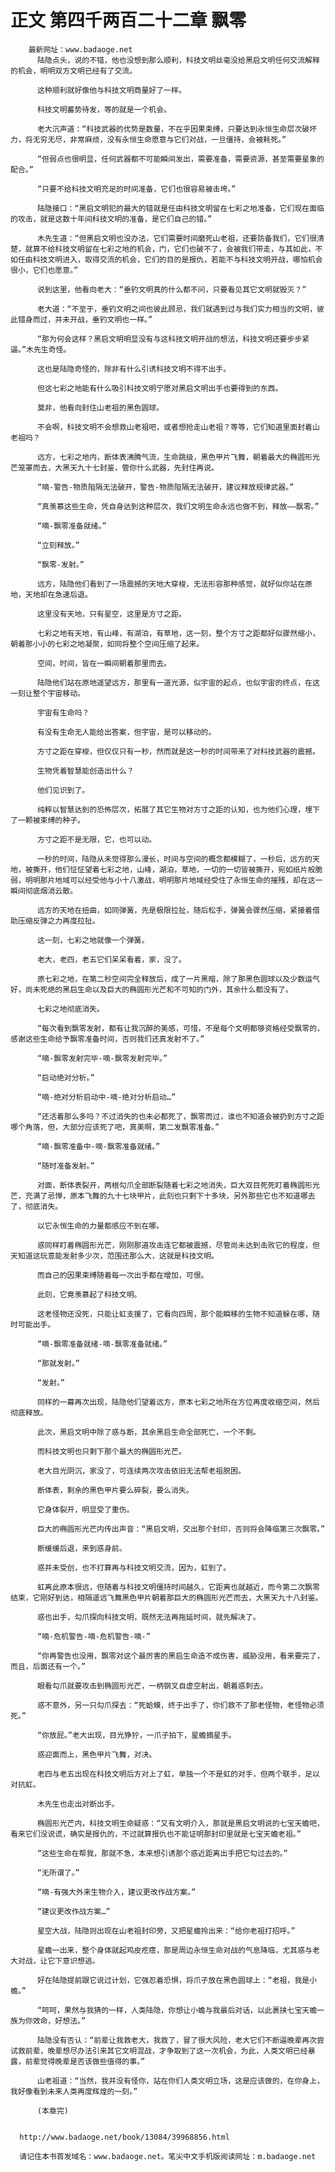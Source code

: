 # 正文 第四千两百二十二章 飘零
        最新网址：www.badaoge.net
          陆隐点头，说的不错，他也没想到那么顺利，科技文明丝毫没给黑启文明任何交流解释的机会，明明双方文明已经有了交流。
      
          这种顺利就好像他与科技文明商量好了一样。
      
          科技文明蓄势待发，等的就是一个机会。
      
          老大沉声道：“科技武器的优势是数量，不在乎因果束缚，只要达到永恒生命层次破坏力，将无穷无尽，非常麻烦，没有永恒生命愿意与它们对战，一旦僵持，会被耗死。”
      
          “但弱点也很明显，任何武器都不可能瞬间发出，需要准备，需要资源，甚至需要星象的配合。”
      
          “只要不给科技文明充足的时间准备，它们也很容易被击垮。”
      
          陆隐接口：“黑启文明犯的最大的错就是任由科技文明留在七彩之地准备，它们现在面临的攻击，就是这数十年间科技文明的准备，是它们自己的错。”
      
          木先生道：“但黑启文明也没办法，它们需要时间磨死山老祖，还要防备我们，它们很清楚，就算不给科技文明留在七彩之地的机会，门，它们也破不了，会被我们带走，与其如此，不如任由科技文明进入，取得交流的机会，它们的目的是报仇，若能不与科技文明开战，哪怕机会很小，它们也愿意。”
      
          说到这里，他看向老大：“垂钓文明真的什么都不问，只要看见其它文明就毁灭？”
      
          老大道：“不至于，垂钓文明之间也彼此顾忌，我们就遇到过与我们实力相当的文明，彼此错身而过，并未开战，垂钓文明也一样。”
      
          “那为何会这样？黑启文明明显没有与这科技文明开战的想法，科技文明还要步步紧逼。”木先生奇怪。
      
          这也是陆隐奇怪的，除非有什么引诱科技文明不得不出手。
      
          但这七彩之地能有什么吸引科技文明宁愿对黑启文明出手也要得到的东西。
      
          莫非，他看向封住山老祖的黑色圆球。
      
          不会啊，科技文明不会想救山老祖吧，或者想抢走山老祖？等等，它们知道里面封着山老祖吗？
      
          远方，七彩之地内，断体表沸腾气流，生命跳级，黑色甲片飞舞，朝着最大的椭圆形光芒笼罩而去，大黑天九十七封鉴，管你什么武器，先封住再说。
      
          “嘀-警告-物质阻隔无法破开，警告-物质阻隔无法破开，建议释放规律武器。”
      
          “真羡慕这些生命，凭自身达到这种层次，我们文明生命永远也做不到，释放——飘零。”
      
          “嘀-飘零准备就绪。”
      
          “立刻释放。”
      
          “飘零-发射。”
      
          远方，陆隐他们看到了一场震撼的天地大穿梭，无法形容那种感觉，就好似你站在原地，天地却在急速后退。
      
          这里没有天地，只有星空，这里是方寸之距。
      
          七彩之地有天地，有山峰，有湖泊，有草地，这一刻，整个方寸之距都好似骤然缩小，朝着那小小的七彩之地凝聚，如同将整个空间压缩了起来。
      
          空间，时间，皆在一瞬间朝着那里而去。
      
          陆隐他们站在原地遥望远方，那里有一道光源，似宇宙的起点，也似宇宙的终点，在这一刻让整个宇宙移动。
      
          宇宙有生命吗？
      
          有没有生命无人能给出答案，但宇宙，是可以移动的。
      
          方寸之距在穿梭，但仅仅只有一秒，然而就是这一秒的时间带来了对科技武器的震撼。
      
          生物凭着智慧能创造出什么？
      
          他们见识到了。
      
          纯粹以智慧达到的恐怖层次，拓展了其它生物对方寸之距的认知，也为他们心理，埋下了一颗被束缚的种子。
      
          方寸之距不是无限，它，也可以动。
      
          一秒的时间，陆隐从未觉得那么漫长，时间与空间的概念都模糊了，一秒后，远方的天地，被撕开，他们怔怔望着七彩之地，山峰，湖泊，草地，一切的一切皆被撕开，宛如纸片般脆弱，明明那片地域可以经受他与小十八激战，明明那片地域经受住了永恒生命的摧残，却在这一瞬间彻底烟消云散。
      
          远方的天地在扭曲，如同弹簧，先是极限拉扯，随后松手，弹簧会骤然压缩，紧接着借助压缩反弹之力再度拉扯。
      
          这一刻，七彩之地就像一个弹簧。
      
          老大，老四，老五它们呆呆看着，家，没了。
      
          原七彩之地，在第二秒空间完全释放后，成了一片黑暗，除了那黑色圆球以及少数运气好，尚未死绝的黑启生命以及巨大的椭圆形光芒和不可知的门外，其余什么都没有了。
      
          七彩之地彻底消失。
      
          “每次看到飘零发射，都有让我沉醉的美感，可惜，不是每个文明都够资格经受飘零的，感谢这些生命给予飘零准备时间，否则我们还真发射不了。”
      
          “嘀-飘零发射完毕-嘀-飘零发射完毕。”
      
          “启动绝对分析。”
      
          “嘀-绝对分析启动中-嘀-绝对分析启动…”
      
          “还活着那么多吗？不过消失的也未必都死了，飘零而过，谁也不知道会被扔到方寸之距哪个角落，但，大部分应该死了吧，真美啊，第二发飘零准备。”
      
          “嘀-飘零准备中-嘀-飘零准备就绪。”
      
          “随时准备发射。”
      
          对面，断体表裂开，两根勾爪全部断裂随着七彩之地消失，巨大双目死死盯着椭圆形光芒，充满了忌惮，原本飞舞的九十七块甲片，此刻也只剩下十多块，另外那些它也不知道哪去了，彻底消失。
      
          以它永恒生命的力量都感应不到在哪。
      
          惑同样盯着椭圆形光芒，刚刚那道攻击连它都被震撼，尽管尚未达到击败它的程度，但天知道这玩意能发射多少次，范围还那么大，这就是科技文明。
      
          而自己的因果束缚随着每一次出手都在增加，可恨。
      
          此刻，它竟羡慕起了科技文明。
      
          这老怪物还没死，只能让虹支援了，它看向四周，那个能瞬移的生物不知道躲在哪，随时可能出手。
      
          “嘀-飘零准备就绪-嘀-飘零准备就绪。”
      
          “那就发射。”
      
          “发射。”
      
          同样的一幕再次出现，陆隐他们望着远方，原本七彩之地所在方位再度收缩空间，然后彻底释放。
      
          此次，黑启文明中除了惑与断，其余黑启生命全部死亡，一个不剩。
      
          而科技文明也只剩下那个最大的椭圆形光芒。
      
          老大目光阴沉，家没了，可连续两次攻击依旧无法帮老祖脱困。
      
          断体表，剩余的黑色甲片要么碎裂，要么消失。
      
          它身体裂开，明显受了重伤。
      
          巨大的椭圆形光芒内传出声音：“黑启文明，交出那个封印，否则将会降临第三次飘零。”
      
          断缓缓后退，来到惑身前。
      
          惑并未受创，也不打算再与科技文明交流，因为，虹到了。
      
          虹离此原本很远，但随着与科技文明僵持时间越久，它距离也就越近，而今第二次飘零结束，它刚好到达，相隔遥远飞舞黑色甲片朝着那巨大的椭圆形光芒而去，大黑天九十八封鉴。
      
          惑也出手，勾爪探向科技文明，既然无法再拖延时间，就先解决了。
      
          “嘀-危机警告-嘀-危机警告-嘀-”
      
          “你再警告也没用，飘零对这个最厉害的黑启生命造不成伤害，威胁没用，看来要完了，而且，后面还有一个。”
      
          眼看勾爪就要攻击到椭圆形光芒，一柄钢叉自虚空射出，朝着惑刺去。
      
          惑不意外，另一只勾爪探去：“死蛤蟆，终于出手了，你们救不了那老怪物，老怪物必须死。”
      
          “你放屁。”老大出现，目光狰狞，一爪子拍下，星蟾摘星手。
      
          惑迎面而上，黑色甲片飞舞，对决。
      
          老四与老五出现在科技文明后方对上了虹，单独一个不是虹的对手，但两个联手，足以对抗虹。
      
          木先生也走出对断出手。
      
          椭圆形光芒内，科技文明生命疑惑：“又有文明介入，那就是黑启文明说的七宝天蟾吧，看来它们没说谎，确实是报仇的，不过就算报仇也不能证明那封印里就是七宝天蟾老祖。”
      
          “这些生命在帮我，那就不急，本来想引诱那个惑近距离出手把它勾过去的。”
      
          “无所谓了。”
      
          “嘀-有强大外来生物介入，建议更改作战方案。”
      
          “建议更改作战方案…”
      
          星空大战，陆隐则出现在山老祖封印旁，又把星蟾拎出来：“给你老祖打招呼。”
      
          星蟾一出来，整个身体就起鸡皮疙瘩，那是周边永恒生命对战的气息降临，尤其惑与老大对战，让它下意识想逃。
      
          好在陆隐提前跟它说过计划，它强忍着恐惧，将爪子放在黑色圆球上：“老祖，我是小蟾。”
      
          “呵呵，果然与我猜的一样，人类陆隐，你想让小蟾与我最后对话，以此裹挟七宝天蟾一族为你效命，好想法。”
      
          陆隐没有否认：“前辈让我救老大，我救了，冒了很大风险，老大它们不断逼晚辈再次尝试救前辈，晚辈想尽办法引来其它文明混战，才争取到了这一次机会，为此，人类文明已经暴露，前辈觉得晚辈是否该做些值得的事。”
      
          山老祖道：“当然，我并没有怪你，站在你们人类文明立场，这是应该做的，在你身上，我好像看到未来人类再度辉煌的一刻。”
      
          (本章完)
      
      
      http://www.badaoge.net/book/13084/39968856.html
      
      请记住本书首发域名：www.badaoge.net。笔尖中文手机版阅读网址：m.badaoge.net